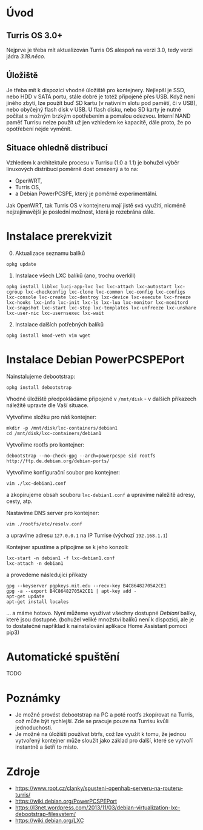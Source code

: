 # Úvod

## Turris OS 3.0+

Nejprve je třeba mít aktualizován Turris OS alespoň na verzi 3.0, tedy verzi jádra _3.18.něco_.

## Úložiště

Je třeba mít k dispozici vhodné úložiště pro kontejnery. Nejlepší je SSD, nebo HDD v SATA portu, stále dobré je totéž připojené přes USB. Když není jiného zbytí, lze použít buď SD kartu (v nativním slotu pod pamětí, či v USB), nebo obyčejný flash disk v USB. U flash disku, nebo SD karty je nutné počítat s možným brzkým opotřebením a pomalou odezvou. Interní NAND paměť Turrisu nelze použít už jen vzhledem ke kapacitě, dále proto, že po opotřebení nejde vyměnit.

## Situace ohledně distribucí

Vzhledem k architektuře procesu v Turrisu (1.0 a 1.1) je bohužel výběr linuxových distribucí poměrně dost omezený a to na:

- OpenWRT,
- Turris OS, 
- a Debian PowerPCSPE, který je poměrně experimentální.

Jak OpenWRT, tak Turris OS v kontejneru mají jistě svá využití, nicméně nejzajímavější je poslední možnost, která je rozebrána dále.

# Instalace prerekvizit

0. Aktualizace seznamu balíků
```
opkg update
```
1. Instalace všech LXC balíků (ano, trochu overkill)
```
opkg install liblxc luci-app-lxc lxc lxc-attach lxc-autostart lxc-cgroup lxc-checkconfig lxc-clone lxc-common lxc-config lxc-configs lxc-console lxc-create lxc-destroy lxc-device lxc-execute lxc-freeze lxc-hooks lxc-info lxc-init lxc-ls lxc-lua lxc-monitor lxc-monitord lxc-snapshot lxc-start lxc-stop lxc-templates lxc-unfreeze lxc-unshare lxc-user-nic lxc-usernsexec lxc-wait
```
2. Instalace dalších potřebných balíků

`opkg install kmod-veth vim wget`

# Instalace Debian PowerPCSPEPort

Nainstalujeme debootstrap:
```
opkg install debootstrap
```

Vhodné úložiště předpokládáme připojené v `/mnt/disk` - v dalších příkazech náležitě upravte dle Vaší situace.

Vytvoříme složku pro náš kontejner:
```
mkdir -p /mnt/disk/lxc-containers/debian1
cd /mnt/disk/lxc-containers/debian1
```

Vytvoříme rootfs pro kontejner:
```
debootstrap --no-check-gpg --arch=powerpcspe sid rootfs http://ftp.de.debian.org/debian-ports/
```

Vytvoříme konfigurační soubor pro kontejner:
```  
vim ./lxc-debian1.conf
```
a zkopírujeme obsah souboru `lxc-debian1.conf` a upravíme náležitě adresy, cesty, atp.

Nastavíme DNS server pro kontejner:
```
vim ./rootfs/etc/resolv.conf
```
a upravíme adresu `127.0.0.1` na IP Turrise (výchozí `192.168.1.1`)


Kontejner spustíme a připojíme se k jeho konzoli:
```
lxc-start -n debian1 -f lxc-debian1.conf
lxc-attach -n debian1
```

a provedeme následující příkazy
```
gpg --keyserver pgpkeys.mit.edu --recv-key B4C86482705A2CE1
gpg -a --export B4C86482705A2CE1 | apt-key add -
apt-get update
apt-get install locales
```

... a máme hotovo. Nyní můžeme využívat všechny dostupné _Debianí_ balíky, které jsou dostupné. (bohužel veliké množství balíků není k dispozici, ale je to dostatečné například k nainstalování aplikace Home Assistant pomocí pip3)

# Automatické spuštění
TODO

# Poznámky
- Je možné provést debootstrap na PC a poté rootfs zkopírovat na Turris, což může být rychlejší. Zde se pracuje pouze na Turrisu kvůli jednoduchosti.
- Je možné na úložišti používat btrfs, což lze využít k tomu, že jednou vytvořený kontejner může sloužit jako základ pro další, které se vytvoří instantně a šetří to místo.

# Zdroje
- https://www.root.cz/clanky/spusteni-openhab-serveru-na-routeru-turris/
- https://wiki.debian.org/PowerPCSPEPort
- https://l3net.wordpress.com/2013/11/03/debian-virtualization-lxc-debootstrap-filesystem/
- https://wiki.debian.org/LXC
